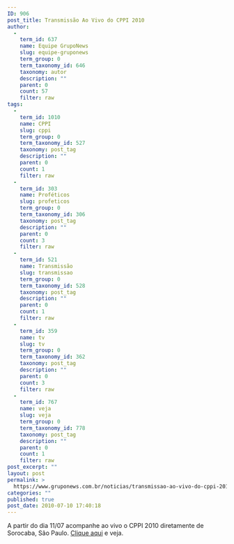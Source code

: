 ```yaml
---
ID: 906
post_title: Transmissão Ao Vivo do CPPI 2010
author:
  - 
    term_id: 637
    name: Equipe GrupoNews
    slug: equipe-gruponews
    term_group: 0
    term_taxonomy_id: 646
    taxonomy: autor
    description: ""
    parent: 0
    count: 57
    filter: raw
tags:
  - 
    term_id: 1010
    name: CPPI
    slug: cppi
    term_group: 0
    term_taxonomy_id: 527
    taxonomy: post_tag
    description: ""
    parent: 0
    count: 1
    filter: raw
  - 
    term_id: 303
    name: Proféticos
    slug: profeticos
    term_group: 0
    term_taxonomy_id: 306
    taxonomy: post_tag
    description: ""
    parent: 0
    count: 3
    filter: raw
  - 
    term_id: 521
    name: Transmissão
    slug: transmissao
    term_group: 0
    term_taxonomy_id: 528
    taxonomy: post_tag
    description: ""
    parent: 0
    count: 1
    filter: raw
  - 
    term_id: 359
    name: tv
    slug: tv
    term_group: 0
    term_taxonomy_id: 362
    taxonomy: post_tag
    description: ""
    parent: 0
    count: 3
    filter: raw
  - 
    term_id: 767
    name: veja
    slug: veja
    term_group: 0
    term_taxonomy_id: 778
    taxonomy: post_tag
    description: ""
    parent: 0
    count: 1
    filter: raw
post_excerpt: ""
layout: post
permalink: >
  https://www.gruponews.com.br/noticias/transmissao-ao-vivo-do-cppi-2010
categories: ""
published: true
post_date: 2010-07-10 17:40:18
---
```

A partir do dia 11/07 acompanhe ao vivo o CPPI 2010 diretamente de Sorocaba, São Paulo. <a href="http://www.gruponews.com.br/webtv" target="_blank">Clique aqui</a> e veja.